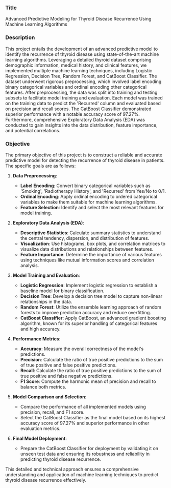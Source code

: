 ### Title
Advanced Predictive Modeling for Thyroid Disease Recurrence Using Machine Learning Algorithms

### Description
This project entails the development of an advanced predictive model to identify the recurrence of thyroid disease using state-of-the-art machine learning algorithms. Leveraging a detailed thyroid dataset comprising demographic information, medical history, and clinical features, we implemented multiple machine learning techniques, including Logistic Regression, Decision Tree, Random Forest, and CatBoost Classifier. The dataset underwent rigorous preprocessing, which involved label encoding binary categorical variables and ordinal encoding other categorical features. After preprocessing, the data was split into training and testing subsets to facilitate model training and evaluation. Each model was trained on the training data to predict the 'Recurred' column and evaluated based on precision and recall scores. The CatBoost Classifier demonstrated superior performance with a notable accuracy score of 97.27%. Furthermore, comprehensive Exploratory Data Analysis (EDA) was conducted to gain insights into the data distribution, feature importance, and potential correlations.

### Objective
The primary objective of this project is to construct a reliable and accurate predictive model for detecting the recurrence of thyroid disease in patients. The specific goals are as follows:

1. **Data Preprocessing**:
   - **Label Encoding**: Convert binary categorical variables such as 'Smoking', 'Radiotherapy History', and 'Recurred' from Yes/No to 0/1.
   - **Ordinal Encoding**: Apply ordinal encoding to ordered categorical variables to make them suitable for machine learning algorithms.
   - **Feature Selection**: Identify and select the most relevant features for model training.

2. **Exploratory Data Analysis (EDA)**:
   - **Descriptive Statistics**: Calculate summary statistics to understand the central tendency, dispersion, and distribution of features.
   - **Visualization**: Use histograms, box plots, and correlation matrices to visualize data distributions and relationships between features.
   - **Feature Importance**: Determine the importance of various features using techniques like mutual information scores and correlation analysis.

3. **Model Training and Evaluation**:
   - **Logistic Regression**: Implement logistic regression to establish a baseline model for binary classification.
   - **Decision Tree**: Develop a decision tree model to capture non-linear relationships in the data.
   - **Random Forest**: Utilize the ensemble learning approach of random forests to improve prediction accuracy and reduce overfitting.
   - **CatBoost Classifier**: Apply CatBoost, an advanced gradient boosting algorithm, known for its superior handling of categorical features and high accuracy.

4. **Performance Metrics**:
   - **Accuracy**: Measure the overall correctness of the model's predictions.
   - **Precision**: Calculate the ratio of true positive predictions to the sum of true positive and false positive predictions.
   - **Recall**: Calculate the ratio of true positive predictions to the sum of true positive and false negative predictions.
   - **F1 Score**: Compute the harmonic mean of precision and recall to balance both metrics.

5. **Model Comparison and Selection**:
   - Compare the performance of all implemented models using precision, recall, and F1 score.
   - Select the CatBoost Classifier as the final model based on its highest accuracy score of 97.27% and superior performance in other evaluation metrics.

6. **Final Model Deployment**:
   - Prepare the CatBoost Classifier for deployment by validating it on unseen test data and ensuring its robustness and reliability in predicting thyroid disease recurrence.

This detailed and technical approach ensures a comprehensive understanding and application of machine learning techniques to predict thyroid disease recurrence effectively.
